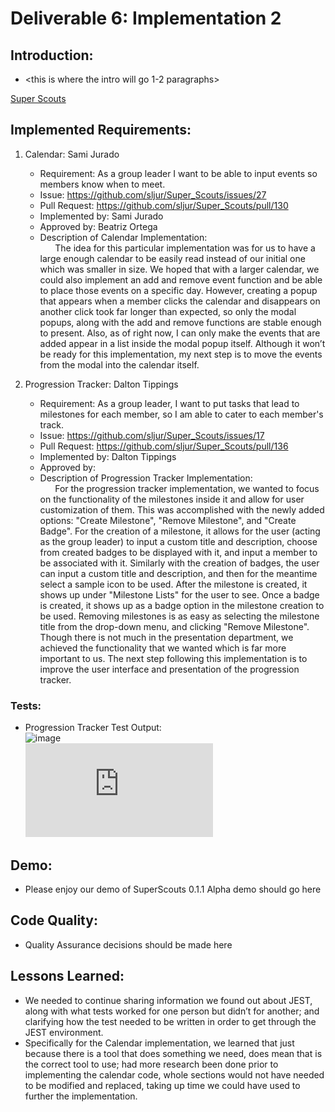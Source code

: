 # Deliverable 6: Implementation 2

## Introduction:
- <this is where the intro will go 1-2 paragraphs>
  
[Super Scouts](http://superscouts.site/)

## Implemented Requirements:
1. Calendar: Sami Jurado
   - Requirement: As a group leader I want to be able to input events so members know when to meet. <br>
   - Issue: https://github.com/sljur/Super_Scouts/issues/27 <br>
   - Pull Request: https://github.com/sljur/Super_Scouts/pull/130 <br>
   - Implemented by: Sami Jurado <br>
   - Approved by: Beatriz Ortega <br>
   - Description of Calendar Implementation: <br> &nbsp;&nbsp;&nbsp;&nbsp;&nbsp;&nbsp;The idea for this particular implementation was for us to have a large enough calendar to be easily read instead of our initial one which was smaller in size. We hoped that with a larger calendar, we could also implement an add and remove event function and be able to place those events on a specific day. However, creating a popup that appears when a member clicks the calendar and disappears on another click took far longer than expected, so only the modal popups, along with the add and remove functions are stable enough to present. Also, as of right now, I can only make the events that are added appear in a list inside the modal popup itself. Although it won’t be ready for this implementation, my next step is to move the events from the modal into the calendar itself. 

2. Progression Tracker: Dalton Tippings
   - Requirement: As a group leader, I want to put tasks that lead to milestones for each member, so I am able to cater to each member's track. <br>
   - Issue: https://github.com/sljur/Super_Scouts/issues/17 <br>
   - Pull Request: https://github.com/sljur/Super_Scouts/pull/136 <br>
   - Implemented by: Dalton Tippings <br>
   - Approved by:  <br>
   - Description of Progression Tracker Implementation: <br> &nbsp;&nbsp;&nbsp;&nbsp;&nbsp;&nbsp;For the progression tracker implementation, we wanted to focus on the functionality of the milestones inside it and allow for user customization of them. This was accomplished with the newly added options: "Create Milestone", "Remove Milestone", and "Create Badge". For the creation of a milestone, it allows for the user (acting as the group leader) to input a custom title and description, choose from created badges to be displayed with it, and input a member to be associated with it. Similarly with the creation of badges, the user can input a custom title and description, and then for the meantime select a sample icon to be used. After the milestone is created, it shows up under "Milestone Lists" for the user to see. Once a badge is created, it shows up as a badge option in the milestone creation to be used. Removing milestones is as easy as selecting the milestone title from the drop-down menu, and clicking "Remove Milestone". Though there is not much in the presentation department, we achieved the functionality that we wanted which is far more important to us. The next step following this implementation is to improve the user interface and presentation of the progression tracker.
     
### Tests:
- Progression Tracker Test Output:<br>
![image](https://github.com/sljur/Super_Scouts/assets/102492570/a6afb965-9c17-4d18-b468-2d2651942cff)<br>
![Progression Tracker Test Code](https://github.com/sljur/Super_Scouts/blob/main/website0.1.1_Alpha/test/progressTrack.test.js)

## Demo:
- Please enjoy our demo of SuperScouts 0.1.1 Alpha
  demo should go here

## Code Quality:
- Quality Assurance decisions should be made here

## Lessons Learned:
- We needed to continue sharing information we found out about JEST, along with what tests worked for one person but didn’t for another; and clarifying how the test needed to be written in order to get through the JEST environment.
- Specifically for the Calendar implementation, we learned that just because there is a tool that does something we need, does mean that is the correct tool to use; had more research been done prior to implementing the calendar code, whole sections would not have needed to be modified and replaced, taking up time we could have used to further the implementation.
